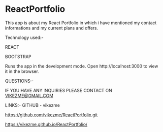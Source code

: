 # ReactPortfolio

This app is about my React Portfolio in which i have mentioned my contact informations and my current plans and offers.

Technology used:-

 REACT

 BOOTSTRAP


 Runs the app in the development mode.
Open http://localhost:3000 to view it in the browser.


QUESTIONS:-

IF YOU HAVE ANY INQUIRIES PLEASE CONTACT ON VIKEZME@GMAIL.COM

LINKS:-
GITHUB - vikezme

https://github.com/vikezme/ReactPortfolio.git

https://vikezme.github.io/ReactPortfolio/
